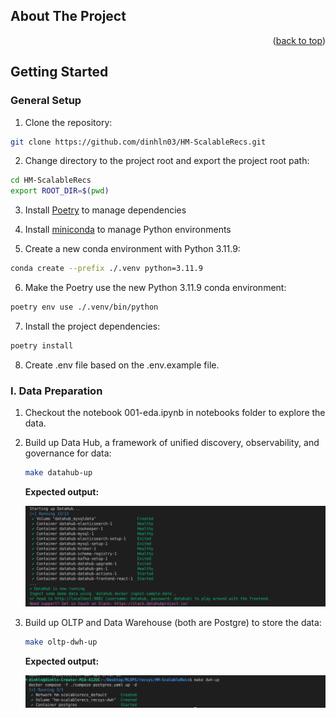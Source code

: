 <a id="readme-top"></a>



## About The Project

<p align="right">(<a href="#readme-top">back to top</a>)</p>



## Getting Started



### General Setup

1. Clone the repository:
```sh
git clone https://github.com/dinhln03/HM-ScalableRecs.git
```

2. Change directory to the project root and export the project root path:
```sh
cd HM-ScalableRecs
export ROOT_DIR=$(pwd)
```

3. Install [Poetry](https://python-poetry.org/docs/#installing-with-the-official-installer) to manage dependencies

4. Install [miniconda](https://docs.anaconda.com/miniconda/install/#installing-miniconda) to manage Python environments

5. Create a new conda environment with Python 3.11.9:
```sh
conda create --prefix ./.venv python=3.11.9
```

6. Make the Poetry use the new Python 3.11.9 conda environment:
```sh
poetry env use ./.venv/bin/python
```

7. Install the project dependencies:
```sh
poetry install
```

8. Create .env file based on the .env.example file.



### I. Data Preparation

1. Checkout the notebook 001-eda.ipynb in notebooks folder to explore the data. 

2. Build up Data Hub, a framework of unified discovery, observability, and governance for data:
    ```sh
    make datahub-up
    ```

    **Expected output:**

    ![alt text](images/datahub-1.png)

3. Build up OLTP and Data Warehouse (both are Postgre) to store the data:
    ```sh
    make oltp-dwh-up
    ```

    **Expected output:**

    ![alt text](images/dwh-1.png)
